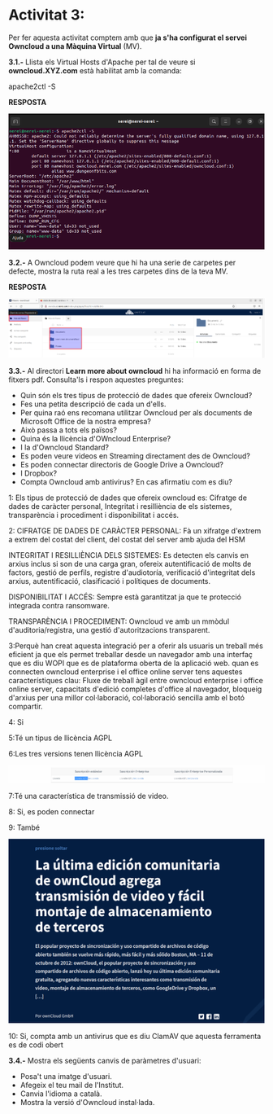 # Activitat 3:
Per fer aquesta activitat comptem amb que **ja s'ha configurat el servei Owncloud a una Màquina Virtual** (MV).

**3.1.-** Llista els Virtual Hosts d'Apache per tal de veure si **owncloud.XYZ.com** està habilitat amb la comanda:

apache2ctl -S

**RESPOSTA**

![](Resposta1.png)

**3.2.-** A Owncloud podem veure que hi ha una serie de carpetes per defecte, mostra la ruta real a les tres carpetes dins de la teva MV.

**RESPOSTA**

![](FOTO3CARPETES.png)

**3.3.-** Al directori **Learn more about owncloud** hi ha informació en forma de fitxers pdf. Consulta'ls i respon aquestes preguntes:

- Quin són els tres tipus de protecció de dades que ofereix Owncloud?
- Fes una petita descripció de cada un d'ells.
- Per quina raó ens recomana utilitzar Owncloud per als documents de Microsoft Office de la nostra empresa?  
- Això passa a tots els països?
- Quina és la llicència d'OWncloud Enterprise?
- I la d'Owncloud Standard?
- Es poden veure videos en Streaming directament des de Owncloud?
- Es poden connectar directoris de Google Drive a Owncloud?
- I Dropbox?
- Compta Owncloud amb antivirus? En cas afirmatiu com es diu? 


1: Els tipus de protecció de dades que ofereix owncloud es: Cifratge de dades de caràcter personal, Integritat i resilliència de els sistemes, transparència i procediment i disponibilitat i accés.

2: CIFRATGE DE DADES DE CARÀCTER PERSONAL: Fà un xifratge d'extrem a extrem del costat del client, del costat del server amb ajuda del HSM


INTEGRITAT I RESILLIÈNCIA DELS SISTEMES: Es detecten els canvis en arxius inclus si son de una carga gran, ofereix autentificació de molts de factors, gestió de perfils, registre d'audiotoría, verificació d'integritat dels arxius, autentificació, clasificació i polítiques de documents.


DISPONIBILITAT I ACCÉS: Sempre està garantitzat ja que te protecció integrada contra ransomware.


TRANSPARÈNCIA I PROCEDIMENT: Owncloud ve amb un mmòdul d'auditoria/registra, una gestió d'autoritzacions transparent.

3:Perquè han creat aquesta integració per a oferir als usuaris un treball més eficient ja que els permet treballar desde un navegador amb una interfaç que es diu WOPI que es de plataforma oberta de la aplicació web. quan es connecten owncloud enterprise i el office online server tens aquestes característiques clau: Fluxe de treball àgil entre owncloud enterprise i office online server, capacitats d'edició completes d'office al navegador, bloqueig d'arxius per una millor col·laboració, col·laboració sencilla amb el botó compartir.

4: Si

5:Té un tipus de llicència AGPL

6:Les tres versions tenen llicència AGPL

![](llicencies.png)

7:Té una característica de transmissió de video.

8: Si, es poden connectar

9: També

![](Video.png)

10: Si, compta amb un antivirus que es diu ClamAV que aquesta ferramenta es de codi obert



**3.4.-** Mostra els següents canvis de paràmetres d'usuari:

- Posa't una imatge d'usuari.
- Afegeix el teu mail de l'Institut.
- Canvia l'idioma a català.
- Mostra la versió d'Owncloud instal·lada.
